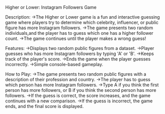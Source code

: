 Higher or Lower: Instagram Followers Game

Description:
     ->The Higher or Lower game is a fun and interactive guessing game where players try to determine which celebrity, influencer, or public figure has more Instagram followers.
     ->The game presents two random individuals,and the player has to guess which one has a higher follower count.
     ->The game continues until the player makes a wrong guess!

Features:
    ->Displays two random public figures from a dataset.
    ->Player guesses who has more Instagram followers by typing 'A' or 'B'.
    ->Keeps track of the player's score.
    ->Ends the game when the player guesses incorrectly.
    ->Simple console-based gameplay.

How to Play:
    ->The game presents two random public figures with a description of their profession and country.
    ->The player has to guess which person has more Instagram followers.
    ->Type A if you think the first person has more followers, or B if you think the second person has more followers.
    ->If the guess is correct, the score increases, and the game continues with a new comparison.
    ->If the guess is incorrect, the game ends, and the final score is displayed.
